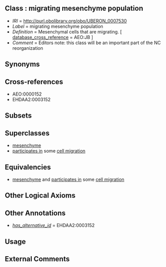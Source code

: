 
## Class : migrating mesenchyme population

 * *IRI* = http://purl.obolibrary.org/obo/UBERON_0007530
 * *Label* = migrating mesenchyme population
 * *Definition* = Mesenchymal cells that are migrating. [ [database_cross_reference](../../ef/oboInOwl#hasDbXref.md) = AEO:JB ]
 * *Comment* = Editors note: this class will be an important part of the NC reorganization

## Synonyms


## Cross-references

 * AEO:0000152
 * EHDAA2:0003152

## Subsets


## Superclasses

 * [mesenchyme](../../UBERON/04/UBERON_0003104.md)
 * [participates in](../../BFO/56/BFO_0000056.md) some [cell migration](../../GO/77/GO_0016477.md)

## Equivalencies

 * [mesenchyme](../../UBERON/04/UBERON_0003104.md) and [participates in](../../BFO/56/BFO_0000056.md) some [cell migration](../../GO/77/GO_0016477.md)

## Other Logical Axioms


## Other Annotations

 * *[has_alternative_id](../../Id/oboInOwl#hasAlternativeId.md)* = EHDAA2:0003152

## Usage


## External Comments

